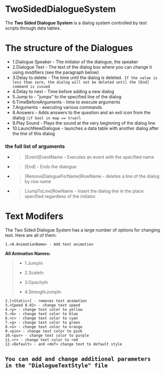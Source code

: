 # TwoSidedDialogueSystem

The **Two Sided Dialogue System** is a dialog system controlled by text scripts through data tables.

# The structure of the Dialogues
+ 1.Dialogue Speaker - The initiator of the dialogue, the speaker
+ 2.Dialogue Text - The text of the dialog box where you can change it using modifiers (see the paragraph below)
+ 3.Delay to delete - The time until the dialog is deleted.` If the value is less than zero, the dialog will not be deleted until the [End] command is issued`
+ 4.Delay to next - Time before adding a new dialog
+ 5.Jump to - "jumps" to the specified line of the dialog
+ 6.TimeBeforeArguments - time to execute arguments
+ 7.Arguments - executing various commands
+ 8.Answers - Adds answers to the question and an exit icon from the dialog `(if bool in map == true)`\
+ 9.Play Sound - Plays the sound at the very beginning of the dialog line
+ 10.LaunchNewDialogue - launches a data table with another dialog after the line of this dialog

### __the full list of arguments__
  + >[Event]EventName - Executes an event with the specified name
  + >[End] - Ends the dialogue
  + >[RemoveDialogueForName]RowName - deletes a line of the dialog by row name
  + >[JumpToLine]RowName - Insert the dialog line in the place specified regardless of the initiator

# Text Modifers
The Two Sided Dialogue System has a large number of options for changing text. Here are all of them:
```
1.<A.AnimationName> - Add text animation
```

<p>

__All Animation Names:__
> + 1.JumpIn
> * 2.ScaleIn
> + 3.OpacityIn
> * 4.StrengthJumpIn

<p>
  
```
2.[<Static>] - removes text animation
3.<Speed 0.02> - change text speed
4.<y> - change text color to yellow
5.<b> - change text color to blue
6.<c> - change text color to cyan
7.<g> - change text color to green
8.<o> - change text color to orange
9.<pin> - change text color to pink
10.<pur> - change text color to purple
11.<r> - change text color to red
12.<Default> - and <def> change text to default style
```

## `You can add and change additional parameters in the "DialogueTextStyle" file`

